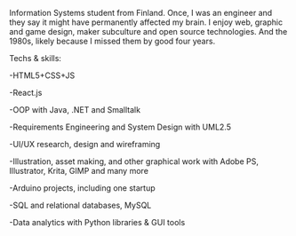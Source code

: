 Information Systems student from Finland. Once, I was an engineer and they say it might have permanently affected my brain.
I enjoy web, graphic and game design, maker subculture and open source technologies. And the 1980s, likely because I missed them by good four years.

Techs & skills:

-HTML5+CSS+JS

-React.js

-OOP with Java, .NET and Smalltalk

-Requirements Engineering and System Design with UML2.5

-UI/UX research, design and wireframing

-Illustration, asset making, and other graphical work with Adobe PS, Illustrator, Krita, GIMP and many more

-Arduino projects, including one startup

-SQL and relational databases, MySQL

-Data analytics with Python libraries & GUI tools
